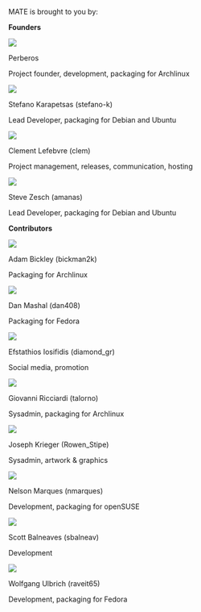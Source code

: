<!--
.. link:
.. description:
.. tags: 
.. date: 2011-12-05 07:25:21
.. title: Team
.. slug: team
-->

MATE is brought to you by:

**Founders**

![](/artwork/flags/32/Argentina.png)

Perberos

Project founder, development, packaging for Archlinux

![](/artwork/flags/32/Italy.png)

Stefano Karapetsas (stefano-k)

Lead Developer, packaging for Debian and Ubuntu

![](/artwork/flags/32/France.png)

Clement Lefebvre (clem)

Project management, releases, communication, hosting

![](/artwork/flags/32/USA.png)

Steve Zesch (amanas)

Lead Developer, packaging for Debian and Ubuntu

**Contributors**

![](/artwork/flags/32/USA.png)

Adam Bickley (bickman2k)

Packaging for Archlinux

![](/artwork/flags/32/USA.png)

Dan Mashal (dan408)

Packaging for Fedora

![](/artwork/flags/32/Greece.png)

Efstathios Iosifidis (diamond_gr)

Social media, promotion

![](/artwork/flags/32/Italy.png)

Giovanni Ricciardi (talorno)

Sysadmin, packaging for Archlinux

![](/artwork/flags/32/USA.png)

Joseph Krieger (Rowen_Stipe)

Sysadmin, artwork & graphics

![](/artwork/flags/32/Portugal.png)

Nelson Marques (nmarques)

Development, packaging for openSUSE

![](/artwork/flags/32/Canada.png)

Scott Balneaves (sbalneav)

Development

![](/artwork/flags/32/Germany.png)

Wolfgang Ulbrich (raveit65)

Development, packaging for Fedora

